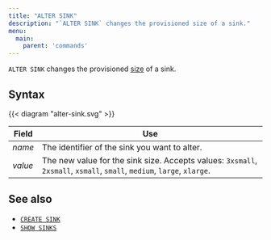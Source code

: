 ```yaml
---
title: "ALTER SINK"
description: "`ALTER SINK` changes the provisioned size of a sink."
menu:
  main:
    parent: 'commands'
---
```


`ALTER SINK` changes the provisioned [size](/sql/create-sink/#sizing-a-sink) of a sink.

## Syntax

{{< diagram "alter-sink.svg" >}}

Field   | Use
--------|-----
_name_  | The identifier of the sink you want to alter.
_value_ | The new value for the sink size. Accepts values: `3xsmall`, `2xsmall`, `xsmall`, `small`, `medium`, `large`, `xlarge`.

## See also

- [`CREATE SINK`](/sql/create-sink/)
- [`SHOW SINKS`](/sql/show-sinks)
